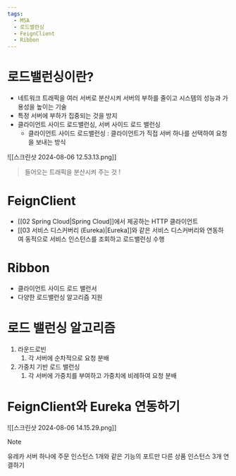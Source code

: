 ```yaml
---
tags:
  - MSA
  - 로드밸런싱
  - FeignClient
  - Ribbon
---
```

# 로드밸런싱이란?

- 네트워크 트래픽을 여러 서버로 분산시켜 서버의 부하를 줄이고 시스템의 성능과 가용성을 높이는 기술
- 특정 서버에 부하가 집중되는 것을 방지
- 클라이언트 사이드 로드밸런싱, 서버 사이드 로드 밸런싱
	- 클라이언트 사이드 로드밸런싱 : 클라이언트가 직접 서버 하나를 선택하여 요청을 보내는 방식

![[스크린샷 2024-08-06 12.53.13.png]]
> 들어오는 트래픽을 분산시켜 주는 것 !

# FeignClient
- [[02 Spring Cloud|Spring Cloud]]에서 제공하는 HTTP 클라이언트
- [[03 서비스 디스커버리 (Eureka)|Eureka]]와 같은 서비스 디스커버리와 연동하여 동적으로 서비스 인스턴스를 조회하고 로드밸런싱 수행

# Ribbon
- 클라이언트 사이드 로드 밸런서
- 다양한 로드밸런싱 알고리즘 지원

# 로드 밸런싱 알고리즘
1. 라운드로빈
	1. 각 서버에 순차적으로 요청 분배
2. 가중치 기반 로드 밸런싱
	1. 각 서버에 가중치를 부여하고 가중치에 비례하여 요청 분배

# FeignClient와 Eureka 연동하기

![[스크린샷 2024-08-06 14.15.29.png]]
> [!NOTE]
> 유레카 서버 하나에 주문 인스턴스 1개와 같은 기능의 포트만 다른 상품 인스턴스 3개 연결하기

